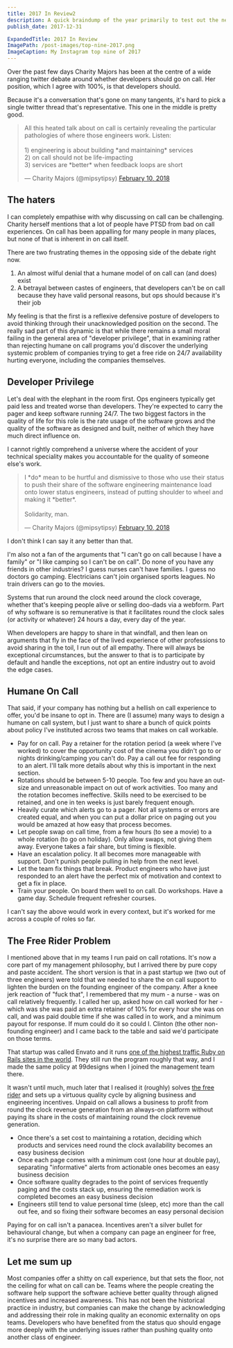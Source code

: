 ```yaml
---
title: 2017 In Review2
description: A quick braindump of the year primarily to test out the new blogging feature I built for my site.
publish_date: 2017-12-31

ExpandedTitle: 2017 In Review
ImagePath: /post-images/top-nine-2017.png
ImageCaption: My Instagram top nine of 2017
---
```

Over the past few days Charity Majors has been at the centre of a wide ranging twitter debate around whether developers should go on call. Her position, which I agree with 100%, is that developers should.

Because it's a conversation that's gone on many tangents, it's hard to pick a single twitter thread that's representative. This one in the middle is pretty good. 

<blockquote class="twitter-tweet" data-lang="en"><p lang="en" dir="ltr">All this heated talk about on call is certainly revealing the particular pathologies of where those engineers work.  Listen:<br><br>1) engineering is about building *and maintaining* services<br>2) on call should not be life-impacting<br>3) services are *better* when feedback loops are short</p>&mdash; Charity Majors (@mipsytipsy) <a href="https://twitter.com/mipsytipsy/status/962151928741285888?ref_src=twsrc%5Etfw">February 10, 2018</a></blockquote>
<script async src="https://platform.twitter.com/widgets.js" charset="utf-8"></script>

## The haters

I can completely empathise with why discussing on call can be challenging. Charity herself mentions that a lot of people have PTSD from bad on call experiences. On call has been appalling for many people in many places, but none of that is inherent in on call itself.

There are two frustrating themes in the opposing side of the debate right now.

1. An almost wilful denial that a humane model of on call can (and does) exist
2. A betrayal between castes of engineers, that developers can't be on call because they have valid personal reasons, but ops should because it's their job

My feeling is that the first is a reflexive defensive posture of developers to avoid thinking through their unacknowledged position on the second. The really sad part of this dynamic is that while there remains a small moral failing in the general area of "developer privilege", that in examining rather than rejecting humane on call programs you'd discover the underlying systemic problem of companies trying to get a free ride on 24/7 availability hurting everyone, including the companies themselves.

## Developer Privilege

Let's deal with the elephant in the room first. Ops engineers typically get paid less and treated worse than developers. They're expected to carry the pager and keep software running 24/7. The two biggest factors in the quality of life for this role is the rate usage of the software grows and the quality of the software as designed and built, neither of which they have much direct influence on.

I cannot rightly comprehend a universe where the accident of your technical speciality makes you accountable for the quality of someone else's work.

<blockquote class="twitter-tweet" data-conversation="none" data-lang="en"><p lang="en" dir="ltr">I *do* mean to be hurtful and dismissive to those who use their status to push their share of the software engineering maintenance load onto lower status engineers, instead of putting shoulder to wheel and making it *better*.<br><br>Solidarity, man.</p>&mdash; Charity Majors (@mipsytipsy) <a href="https://twitter.com/mipsytipsy/status/962204888871591936?ref_src=twsrc%5Etfw">February 10, 2018</a></blockquote>
<script async src="https://platform.twitter.com/widgets.js" charset="utf-8"></script>

I don't think I can say it any better than that.

I'm also not a fan of the arguments that "I can't go on call because I have a family" or "I like camping so I can't be on call". Do none of you have any friends in other industries? I guess nurses can't have families. I guess no doctors go camping. Electricians can't join organised sports leagues. No train drivers can go to the movies.

Systems that run around the clock need around the clock coverage, whether that's keeping people alive or selling doo-dads via a webform. Part of why software is so remunerative is that it facilitates round the clock sales (or activity or whatever) 24 hours a day, every day of the year.

When developers are happy to share in that windfall, and then lean on arguments that fly in the face of the lived experience of other professions to avoid sharing in the toil, I run out of all empathy. There will always be exceptional circumstances, but the answer to that is to participate by default and handle the exceptions, not opt an entire industry out to avoid the edge cases.

## Humane On Call

That said, if your company has nothing but a hellish on call experience to offer, you'd be insane to opt in. There are (I assume) many ways to design a humane on call system, but I just want to share a bunch of quick points about policy I've instituted across two teams that makes on call workable.

* Pay for on call. Pay a retainer for the rotation period (a week where I've worked) to cover the opportunity cost of the cinema you didn't go to or nights drinking/camping you can't do. Pay a call out fee for responding to an alert. I'll talk more details about why this is important in the next section.
* Rotations should be between 5-10 people. Too few and you have an out-size and unreasonable impact on out of work activities. Too many and the rotation becomes ineffective. Skills need to be exercised to be retained, and one in ten weeks is just barely frequent enough.
* Heavily curate which alerts go to a pager. Not all systems or errors are created equal, and when you can put a dollar price on paging out you would be amazed at how easy that process becomes.
* Let people swap on call time, from a few hours (to see a movie) to a whole rotation (to go on holiday). Only allow swaps, not giving them away. Everyone takes a fair share, but timing is flexible.
* Have an escalation policy. It all becomes more manageable with support. Don't punish people pulling in help from the next level.
* Let the team fix things that break. Product engineers who have just responded to an alert have the perfect mix of motivation and context to get a fix in place.
* Train your people. On board them well to on call. Do workshops. Have a game day. Schedule frequent refresher courses.

I can't say the above would work in every context, but it's worked for me across a couple of roles so far.

## The Free Rider Problem

I mentioned above that in my teams I run paid on call rotations. It's now a core part of my management philosophy, but I arrived there by pure copy and paste accident. The short version is that in a past startup we (two out of three engineers) were told that we needed to share the on call support to lighten the burden on the founding engineer of the company. After a knee jerk reaction of "fuck that", I remembered that my mum - a nurse - was on call relatively frequently. I called her up, asked how on call worked for her - which was she was paid an extra retainer of 10% for every hour she was on call, and was paid double time if she was called in to work, and a minimum payout for response. If mum could do it so could I. Clinton (the other non-founding engineer) and I came back to the table and said we'd participate on those terms.

That startup was called Envato and it runs [one of the highest traffic Ruby on Rails sites in the world](https://www.alexa.com/siteinfo/themeforest.net). They still run the program roughly that way, and I made the same policy at 99designs when I joined the management team there.

It wasn't until much, much later that I realised it (roughly) solves [the free rider](https://en.wikipedia.org/wiki/Free-rider_problem) and sets up a virtuous quality cycle by aligning business and engineering incentives. Unpaid on call allows a business to profit from round the clock revenue generation from an always-on platform without paying its share in the costs of maintaining round the clock revenue generation.

* Once there's a set cost to maintaining a rotation, deciding which products and services need round the clock availability becomes an easy business decision
* Once each page comes with a minimum cost (one hour at double pay), separating "informative" alerts from actionable ones becomes an easy business decision
* Once software quality degrades to the point of services frequently paging and the costs stack up, ensuring the remediation work is completed becomes an easy business decision
* Engineers still tend to value personal time (sleep, etc) more than the call out fee, and so fixing their software becomes an easy personal decision

Paying for on call isn't a panacea. Incentives aren't a silver bullet for behavioural change, but when a company can page an engineer for free, it's no surprise there are so many bad actors.

## Let me sum up

Most companies offer a shitty on call experience, but that sets the floor, not the ceiling for what on call can be. Teams where the people creating the software help support the software achieve better quality through aligned incentives and increased awareness. This has not been the historical practice in industry, but companies can make the change by acknowledging and addressing their role in making quality an economic externality on ops teams. Developers who have benefited from the status quo should engage more deeply with the underlying issues rather than pushing quality onto another class of engineer.

